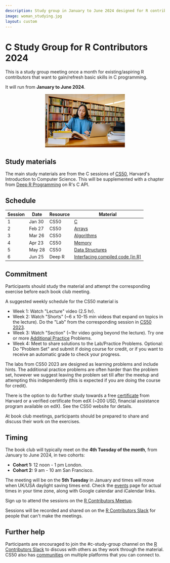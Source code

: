 ```yaml
---
description: Study group in January to June 2024 designed for R contributors to develop skills in C programming.
image: woman_studying.jpg
layout: custom
---
```


# C Study Group for R Contributors 2024

This is a study group meeting once a month for existing/aspiring R contributors that want to gain/refresh basic skills in C programming.

It will run from **January to June 2024**.

<center><img src="woman_studying.jpg" alt="Woman studying in a library with books and a laptop" width="50%"/></center>

## Study materials

The main study materials are from the C sessions of [CS50](https://cs50.harvard.edu/x/2024/), Harvard's Introduction to Computer Science. This will be supplemented with a chapter from [Deep R Programming](https://deepr.gagolewski.com/chapter/310-compiled.html) on R's C API.

## Schedule

| Session  | Date   | Resource | Material                                                                                   |
|------------|------------|------------|-------------------------------------|
| 1   | Jan 30 | CS50     | [C](https://cs50.harvard.edu/x/2024/weeks/1/)                                              |
| 2   | Feb 27 | CS50     | [Arrays](https://cs50.harvard.edu/x/2024/weeks/2/)                                         |
| 3   | Mar 26 | CS50     | [Algorithms](https://cs50.harvard.edu/x/2024/weeks/3/)                                     |
| 4   | Apr 23 | CS50     | [Memory](https://cs50.harvard.edu/x/2024/weeks/4/)                                         |
| 5   | May 28 | CS50     | [Data Structures](https://cs50.harvard.edu/x/2024/weeks/5/)                                |
| 6   | Jun 25 | Deep R   | [Interfacing compiled code [in R]](https://deepr.gagolewski.com/chapter/310-compiled.html) |

## Commitment

Participants should study the material and attempt the corresponding exercise before each book club meeting.

A suggested weekly schedule for the CS50 material is

-   Week 1: Watch "Lecture" video (2.5 hr).
-   Week 2: Watch "Shorts" (\~6 x 10-15 min videos that expand on topics in the lecture). Do the "Lab" from the corresponding session in [CS50 2023](https://cs50.harvard.edu/x/2023).
-   Week 3: Watch "Section" (~1hr video going beyond the lecture). Try one or more [Additional Practice](https://cs50.harvard.edu/x/2024/practice/) Problems.
-   Week 4: Meet to share solutions to the Lab/Practice Problems. Optional: Do "Problem Set" and submit if doing course for credit, or if you want to receive an automatic grade to check your progress.

The labs from CS50 2023 are designed as learning problems and include hints. 
The additional practice problems are often harder than the problem set, 
however we suggest leaving the problem set till after the meetup and attempting 
this independently (this is expected if you are doing the course for credit).

There is the option to do further study towards a free [certificate](https://cs50.harvard.edu/x/2024/certificate/) from Harvard or a verified certificate from edX (~200 USD, financial assistance program available on edX). See the CS50 website for details.

At book club meetings, participants should be prepared to share and discuss their work on the exercises.

## Timing

The book club will typically meet on the **4th Tuesday of the month**, from January to June 2024, in two cohorts:

  -   **Cohort 1:** 12 noon - 1 pm London.
  -   **Cohort 2:** 9 am - 10 am San Francisco.

The meeting will be on the **5th Tuesday** in January and times will move when UK/USA daylight saving times end. Check the [events](/events) page for actual times in your time zone, along with Google calendar and iCalendar links.

Sign up to attend the sessions on the [R Contributors Meetup](https://www.meetup.com/r-contributors/events/).

Sessions will be recorded and shared on on the [R Contributors Slack](/slack) for people that can't make the meetings.

## Further help

Participants are encouraged to join the #c-study-group channel on the [R Contributors Slack](/slack) to discuss with others as they work through the material. CS50 also has [communities](https://cs50.harvard.edu/x/2024/communities/) on multiple platforms that you can connect to.
